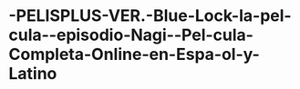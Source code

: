 # -PELISPLUS-VER.-Blue-Lock-la-pel-cula--episodio-Nagi--Pel-cula-Completa-Online-en-Espa-ol-y-Latino